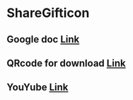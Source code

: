 # ShareGifticon

## Google doc [Link](https://docs.google.com/document/d/1n6gHvTqNAcYDXrZGPL1D7r93Sk3iELesUE_D-1ozepU/edit)

## QRcode for download [Link](https://firebasestorage.googleapis.com/v0/b/sharegifticon.appspot.com/o/App%2FDownLoad_QR.png?alt=media&token=7882ab77-b298-4b15-89c1-e2e765b62b15)

## YouYube [Link](https://youtu.be/xe2jKAP0EcA)
